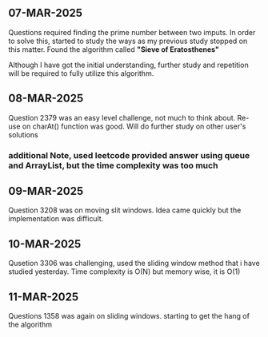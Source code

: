 ## 07-MAR-2025

Questions required finding the prime number between two imputs. In order to solve this, started to study the ways as my previous study stopped on this matter.
Found the algorithm called __"Sieve of Eratosthenes"__

Although I have got the initial understanding, further study and repetition will be required to fully utilize this algorithm.

## 08-MAR-2025

Question 2379 was an easy level challenge, not much to think about.
Re-use on charAt() function was good.
Will do further study on other user's solutions

### additional Note, used leetcode provided answer using queue and ArrayList, but the time complexity was too much

## 09-MAR-2025
Question 3208 was on moving slit windows. Idea came quickly but the implementation was difficult.

## 10-MAR-2025
Qusetion 3306 was challenging, used the sliding window method that i have studied yesterday.
Time complexity is O(N) but memory wise, it is O(1)

## 11-MAR-2025
Questions 1358 was again on sliding windows. starting to get the hang of the algorithm